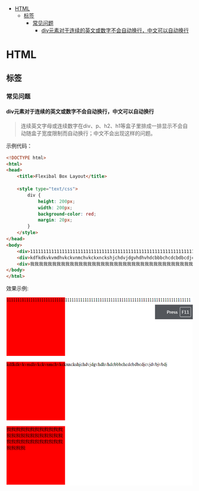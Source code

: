 * [HTML](#html)
	* [标签](#标签)
		* [常见问题](#常见问题)
			* [div元素对于连续的英文或数字不会自动换行，中文可以自动换行](#div元素对于连续的英文或数字不会自动换行中文可以自动换行)

# HTML
## 标签
### 常见问题
####  div元素对于连续的英文或数字不会自动换行，中文可以自动换行

> 连续英文字母或连续数字在div、p、h2、h1等盒子里排成一排显示不会自动随盒子宽度限制而自动换行；中文不会出现这样的问题。

示例代码：

``` html
<!DOCTYPE html>
<html>
<head>
	<title>Flexibal Box Layout</title>

	<style type="text/css">
		div {
			height: 200px;
			width: 200px;
			background-color: red; 
			margin: 20px;
		}
	</style>
</head>
<body>
	<div>1111111111111111111111111111111111111111111111111111111111111111111111111111111111111</div>
	<div>kdfkdkvkvmdhvkckvnmchvkckxnckshjchdvjdgvhdhvhdcbbbchcdcbdbcdjcvjdvbjvbdj</div>
	<div>我我我我我我我我我我我我我我我我我我我我我我我我我我我我我我我我我我我我我我我我</div>
</body>
</html>
```
效果示例:

![示例代码](https://raw.githubusercontent.com/Grekevin/development-manual-imgs/master/1616470535359.png)


